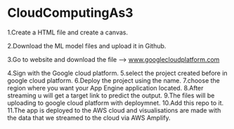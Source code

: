 # CloudComputingAs3
1.Create a HTML file and create a canvas.

2.Download the ML model files and upload it in Github.

3.Go to website and download the file --> www.googlecloudplatform.com

4.Sign with the Google cloud platform.
5.select the project created before in google cloud platform.
6.Deploy the project using the name.
7.choose the region where you want your App Engine application located.
8.After streaming u will get a target link to predict the output.
9.The files will be uploading to google cloud platform  with deploymnet.
10.Add this repo to it.
11.The app is deployed to the AWS cloud and visualisations are made with the data that we streamed to the cloud via AWS Amplify.
